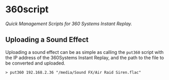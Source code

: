 # 360script

*Quick Management Scripts for 360 Systems Instant Replay.*

## Uploading a Sound Effect

Uploading a sound effect can be as simple as calling the `put360` script with
the IP address of the 360Systems Instant Replay, and the path to the file to be
converted and uploaded.

```shell
> put360 192.168.2.36 "/media/Sound FX/Air Raid Siren.flac"
```
